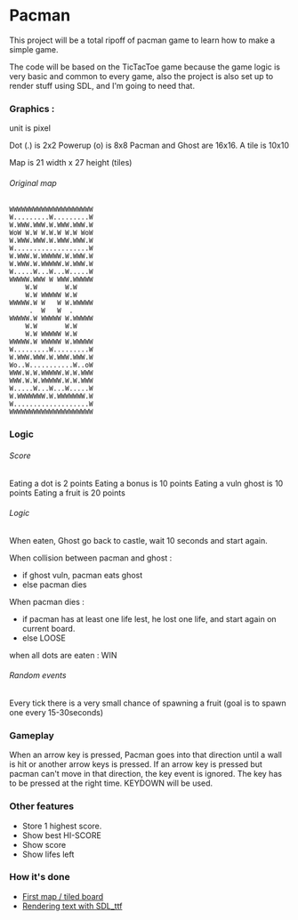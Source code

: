 # Pacman 

This project will be a total ripoff of pacman game to learn how to make a simple game.

The code will be based on the TicTacToe game because the game logic is very basic and common to every game, also the project is also set up to render stuff using SDL, and I'm going to need that.

### Graphics :

unit is pixel

Dot (.) is 2x2
Powerup (o) is 8x8
Pacman and Ghost are 16x16.
A tile is 10x10

Map is 21 width x 27 height (tiles)
 
###### Original map

```
WWWWWWWWWWWWWWWWWWWWW
W.........W.........W
W.WWW.WWW.W.WWW.WWW.W
WoW W.W W.W.W W.W WoW
W.WWW.WWW.W.WWW.WWW.W
W...................W
W.WWW.W.WWWWW.W.WWW.W
W.WWW.W.WWWWW.W.WWW.W
W.....W...W...W.....W
WWWWW.WWW W WWW.WWWWW
    W.W       W.W
    W.W WWWWW W.W
WWWWW.W W   W W.WWWWW
     .  W   W  .     
WWWWW.W WWWWW W.WWWWW
    W.W       W.W
    W.W WWWWW W.W
WWWWW.W WWWWW W.WWWWW
W.........W.........W
W.WWW.WWW.W.WWW.WWW.W
Wo..W...........W..oW
WWW.W.W.WWWWW.W.W.WWW
WWW.W.W.WWWWW.W.W.WWW
W.....W...W...W.....W
W.WWWWWWW.W.WWWWWWW.W
W...................W
WWWWWWWWWWWWWWWWWWWWW
```
### Logic

###### Score

Eating a dot is 2 points
Eating a bonus is 10 points
Eating a vuln ghost is 10 points
Eating a fruit is 20 points

###### Logic

When eaten, Ghost go back to castle, wait 10 seconds and start again.

When collision between pacman and ghost :
- if ghost vuln, pacman eats ghost
- else pacman dies

When pacman dies :
- if pacman has at least one life lest, he lost one life, and start again on current board.
- else LOOSE

when all dots are eaten :
WIN

###### Random events

Every tick there is a very small chance of spawning a fruit (goal is to spawn one every 15-30seconds)

### Gameplay

When an arrow key is pressed, Pacman goes into that direction until a wall is hit or another arrow keys is pressed.
If an arrow key is pressed but pacman can't move in that direction, the key event is ignored. The key has to be pressed at the right time. KEYDOWN will be used.

### Other features

- Store 1 highest score.
- Show best HI-SCORE
- Show score
- Show lifes left

### How it's done

* [First map / tiled board](tutorials/01-map.md)
* [Rendering text with SDL_ttf](tutorials/02-sdl_ttf.md)
